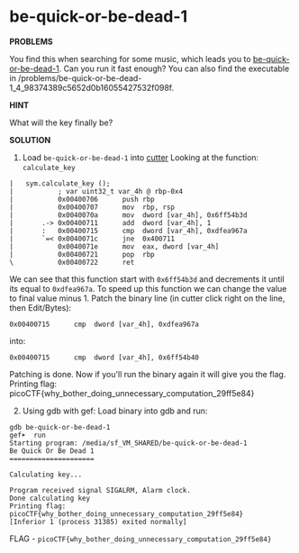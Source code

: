 # be-quick-or-be-dead-1

__PROBLEMS__

You find this when searching for some music, which leads you to [be-quick-or-be-dead-1](./be-quick-or-be-dead-1). Can you run it fast enough? You can also find the executable in /problems/be-quick-or-be-dead-1_4_98374389c5652d0b16055427532f098f.

__HINT__

What will the key finally be?


__SOLUTION__
1. Load `be-quick-or-be-dead-1` into [cutter](www.cutter.re) 
Looking at the function: `calculate_key`

```
|   sym.calculate_key ();
|           ; var uint32_t var_4h @ rbp-0x4
|           0x00400706      push rbp
|           0x00400707      mov  rbp, rsp
|           0x0040070a      mov  dword [var_4h], 0x6ff54b3d
|       .-> 0x00400711      add  dword [var_4h], 1
|       :   0x00400715      cmp  dword [var_4h], 0xdfea967a
|       `=< 0x0040071c      jne  0x400711
|           0x0040071e      mov  eax, dword [var_4h]
|           0x00400721      pop  rbp
\           0x00400722      ret
```

We can see that this function start with `0x6ff54b3d` and decrements it until its equal to `0xdfea967a`. To speed up this function we can change the value to final value minus 1.
Patch the binary line (in cutter click right on the line, then Edit/Bytes):
```
0x00400715      cmp  dword [var_4h], 0xdfea967a
```
into:
```
0x00400715      cmp  dword [var_4h], 0x6ff54b40
```
Patching is done. Now if you'll run the binary again it will give you the flag.
Printing flag:
picoCTF{why_bother_doing_unnecessary_computation_29ff5e84}

2. Using gdb with gef:
Load binary into gdb and run:
```
gdb be-quick-or-be-dead-1
gef➤  run
Starting program: /media/sf_VM_SHARED/be-quick-or-be-dead-1 
Be Quick Or Be Dead 1
=====================

Calculating key...

Program received signal SIGALRM, Alarm clock.
Done calculating key
Printing flag:
picoCTF{why_bother_doing_unnecessary_computation_29ff5e84}
[Inferior 1 (process 31385) exited normally]
```

FLAG - `picoCTF{why_bother_doing_unnecessary_computation_29ff5e84}`
